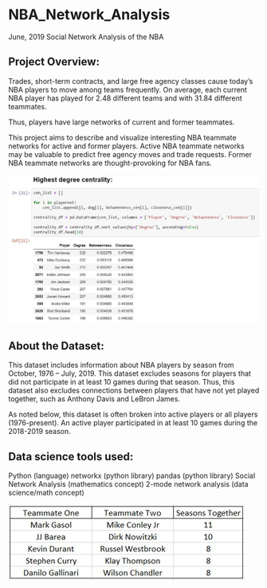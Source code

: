 # NBA_Network_Analysis
 June, 2019
 Social Network Analysis of the NBA

## Project Overview:
Trades, short-term contracts, and large free agency classes cause today’s NBA players to move among teams frequently. On average, each current NBA player has played for 2.48 different teams and with 31.84 different teammates.

Thus, players have large networks of current and former teammates.

This project aims to describe and visualize interesting NBA teammate networks for active and former players. Active NBA teammate networks may be valuable to predict free agency moves and trade requests. Former NBA teammate networks are thought-provoking for NBA fans.

![Alt text](imgs/degree_centrality.JPG)

## About the Dataset:
This dataset includes information about NBA players by season from October, 1976 – July, 2019. This dataset excludes seasons for players that did not participate in at least 10 games during that season. Thus, this dataset also excludes connections between players that have not yet played together, such as Anthony Davis and LeBron James.

As noted below, this dataset is often broken into active players or all players (1976-present). An active player participated in at least 10 games during the 2018-2019 season.

## Data science tools used:
Python (language)
networkx (python library)
pandas (python library)
Social Network Analysis (mathematics concept)
2-mode network analysis (data science/math concept)

![Alt text](imgs/longest_teammates_active.JPG)

